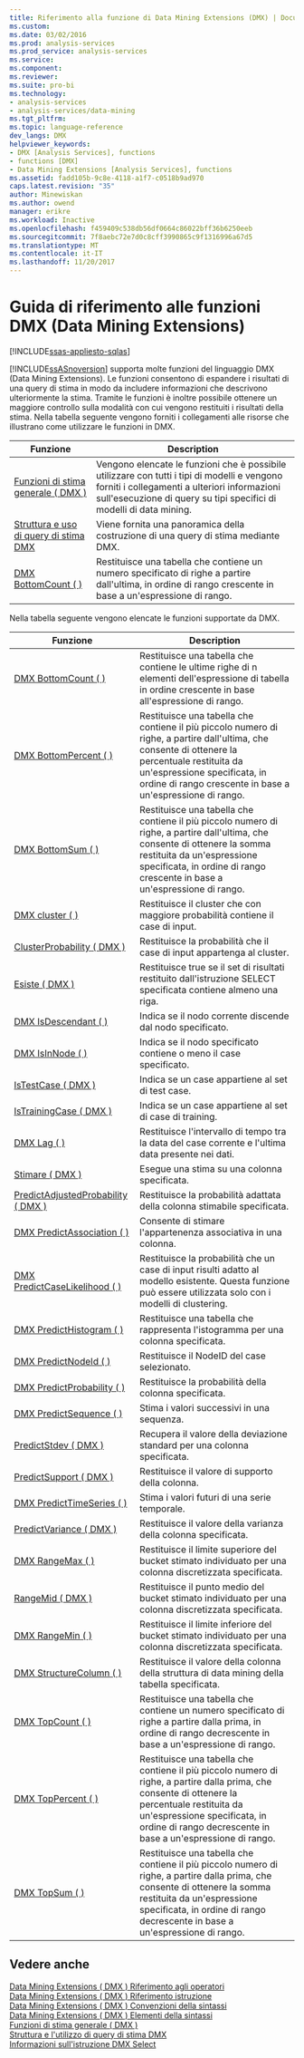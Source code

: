 ```yaml
---
title: Riferimento alla funzione di Data Mining Extensions (DMX) | Documenti Microsoft
ms.custom: 
ms.date: 03/02/2016
ms.prod: analysis-services
ms.prod_service: analysis-services
ms.service: 
ms.component: 
ms.reviewer: 
ms.suite: pro-bi
ms.technology:
- analysis-services
- analysis-services/data-mining
ms.tgt_pltfrm: 
ms.topic: language-reference
dev_langs: DMX
helpviewer_keywords:
- DMX [Analysis Services], functions
- functions [DMX]
- Data Mining Extensions [Analysis Services], functions
ms.assetid: fadd105b-9c8e-4118-a1f7-c0518b9ad970
caps.latest.revision: "35"
author: Minewiskan
ms.author: owend
manager: erikre
ms.workload: Inactive
ms.openlocfilehash: f459409c538db56df0664c86022bff36b6250eeb
ms.sourcegitcommit: 7f8aebc72e7d0c8cff3990865c9f1316996a67d5
ms.translationtype: MT
ms.contentlocale: it-IT
ms.lasthandoff: 11/20/2017
---
```

# <a name="data-mining-extensions-dmx-function-reference"></a>Guida di riferimento alle funzioni DMX (Data Mining Extensions)
[!INCLUDE[ssas-appliesto-sqlas](../includes/ssas-appliesto-sqlas.md)]

  [!INCLUDE[ssASnoversion](../includes/ssasnoversion-md.md)] supporta molte funzioni del linguaggio DMX (Data Mining Extensions). Le funzioni consentono di espandere i risultati di una query di stima in modo da includere informazioni che descrivono ulteriormente la stima. Tramite le funzioni è inoltre possibile ottenere un maggiore controllo sulla modalità con cui vengono restituiti i risultati della stima. Nella tabella seguente vengono forniti i collegamenti alle risorse che illustrano come utilizzare le funzioni in DMX.  
  
|Funzione|Description|  
|--------------|-----------------|  
|[Funzioni di stima generale &#40; DMX &#41;](../dmx/general-prediction-functions-dmx.md)|Vengono elencate le funzioni che è possibile utilizzare con tutti i tipi di modelli e vengono forniti i collegamenti a ulteriori informazioni sull'esecuzione di query su tipi specifici di modelli di data mining.|  
|[Struttura e uso di query di stima DMX](../dmx/structure-and-usage-of-dmx-prediction-queries.md)|Viene fornita una panoramica della costruzione di una query di stima mediante DMX.|  
|[DMX BottomCount &#40; &#41;](../dmx/bottomcount-dmx.md)|Restituisce una tabella che contiene un numero specificato di righe a partire dall'ultima, in ordine di rango crescente in base a un'espressione di rango.|  
  
 Nella tabella seguente vengono elencate le funzioni supportate da DMX.  
  
|Funzione|Description|  
|--------------|-----------------|  
|[DMX BottomCount &#40; &#41;](../dmx/bottomcount-dmx.md)|Restituisce una tabella che contiene le ultime righe di n elementi dell'espressione di tabella in ordine crescente in base all'espressione di rango.|  
|[DMX BottomPercent &#40; &#41;](../dmx/bottompercent-dmx.md)|Restituisce una tabella che contiene il più piccolo numero di righe, a partire dall'ultima, che consente di ottenere la percentuale restituita da un'espressione specificata, in ordine di rango crescente in base a un'espressione di rango.|  
|[DMX BottomSum &#40; &#41;](../dmx/bottomsum-dmx.md)|Restituisce una tabella che contiene il più piccolo numero di righe, a partire dall'ultima, che consente di ottenere la somma restituita da un'espressione specificata, in ordine di rango crescente in base a un'espressione di rango.|  
|[DMX cluster &#40; &#41;](../dmx/cluster-dmx.md)|Restituisce il cluster che con maggiore probabilità contiene il case di input.|  
|[ClusterProbability &#40; DMX &#41;](../dmx/clusterprobability-dmx.md)|Restituisce la probabilità che il case di input appartenga al cluster.|  
|[Esiste &#40; DMX &#41;](../dmx/exists-dmx.md)|Restituisce true se il set di risultati restituito dall'istruzione SELECT specificata contiene almeno una riga.|  
|[DMX IsDescendant &#40; &#41;](../dmx/isdescendant-dmx.md)|Indica se il nodo corrente discende dal nodo specificato.|  
|[DMX IsInNode &#40; &#41;](../dmx/isinnode-dmx.md)|Indica se il nodo specificato contiene o meno il case specificato.|  
|[IsTestCase &#40; DMX &#41;](../dmx/istestcase-dmx.md)|Indica se un case appartiene al set di test case.|  
|[IsTrainingCase &#40; DMX &#41;](../dmx/istrainingcase-dmx.md)|Indica se un case appartiene al set di case di training.|  
|[DMX Lag &#40; &#41;](../dmx/lag-dmx.md)|Restituisce l'intervallo di tempo tra la data del case corrente e l'ultima data presente nei dati.|  
|[Stimare &#40; DMX &#41;](../dmx/predict-dmx.md)|Esegue una stima su una colonna specificata.|  
|[PredictAdjustedProbability &#40; DMX &#41;](../dmx/predictadjustedprobability-dmx.md)|Restituisce la probabilità adattata della colonna stimabile specificata.|  
|[DMX PredictAssociation &#40; &#41;](../dmx/predictassociation-dmx.md)|Consente di stimare l'appartenenza associativa in una colonna.|  
|[DMX PredictCaseLikelihood &#40; &#41;](../dmx/predictcaselikelihood-dmx.md)|Restituisce la probabilità che un case di input risulti adatto al modello esistente. Questa funzione può essere utilizzata solo con i modelli di clustering.|  
|[DMX PredictHistogram &#40; &#41;](../dmx/predicthistogram-dmx.md)|Restituisce una tabella che rappresenta l'istogramma per una colonna specificata.|  
|[DMX PredictNodeId &#40; &#41;](../dmx/predictnodeid-dmx.md)|Restituisce il NodeID del case selezionato.|  
|[DMX PredictProbability &#40; &#41;](../dmx/predictprobability-dmx.md)|Restituisce la probabilità della colonna specificata.|  
|[DMX PredictSequence &#40; &#41;](../dmx/predictsequence-dmx.md)|Stima i valori successivi in una sequenza.|  
|[PredictStdev &#40; DMX &#41;](../dmx/predictstdev-dmx.md)|Recupera il valore della deviazione standard per una colonna specificata.|  
|[PredictSupport &#40; DMX &#41;](../dmx/predictsupport-dmx.md)|Restituisce il valore di supporto della colonna.|  
|[DMX PredictTimeSeries &#40; &#41;](../dmx/predicttimeseries-dmx.md)|Stima i valori futuri di una serie temporale.|  
|[PredictVariance &#40; DMX &#41;](../dmx/predictvariance-dmx.md)|Restituisce il valore della varianza della colonna specificata.|  
|[DMX RangeMax &#40; &#41;](../dmx/rangemax-dmx.md)|Restituisce il limite superiore del bucket stimato individuato per una colonna discretizzata specificata.|  
|[RangeMid &#40; DMX &#41;](../dmx/rangemid-dmx.md)|Restituisce il punto medio del bucket stimato individuato per una colonna discretizzata specificata.|  
|[DMX RangeMin &#40; &#41;](../dmx/rangemin-dmx.md)|Restituisce il limite inferiore del bucket stimato individuato per una colonna discretizzata specificata.|  
|[DMX StructureColumn &#40; &#41;](../dmx/structurecolumn-dmx.md)|Restituisce il valore della colonna della struttura di data mining della tabella specificata.|  
|[DMX TopCount &#40; &#41;](../dmx/topcount-dmx.md)|Restituisce una tabella che contiene un numero specificato di righe a partire dalla prima, in ordine di rango decrescente in base a un'espressione di rango.|  
|[DMX TopPercent &#40; &#41;](../dmx/toppercent-dmx.md)|Restituisce una tabella che contiene il più piccolo numero di righe, a partire dalla prima, che consente di ottenere la percentuale restituita da un'espressione specificata, in ordine di rango decrescente in base a un'espressione di rango.|  
|[DMX TopSum &#40; &#41;](../dmx/topsum-dmx.md)|Restituisce una tabella che contiene il più piccolo numero di righe, a partire dalla prima, che consente di ottenere la somma restituita da un'espressione specificata, in ordine di rango decrescente in base a un'espressione di rango.|  
  
## <a name="see-also"></a>Vedere anche  
 [Data Mining Extensions &#40; DMX &#41; Riferimento agli operatori](../dmx/data-mining-extensions-dmx-operator-reference.md)   
 [Data Mining Extensions &#40; DMX &#41; Riferimento istruzione](../dmx/data-mining-extensions-dmx-statements.md)   
 [Data Mining Extensions &#40; DMX &#41; Convenzioni della sintassi](../dmx/data-mining-extensions-dmx-syntax-conventions.md)   
 [Data Mining Extensions &#40; DMX &#41; Elementi della sintassi](../dmx/data-mining-extensions-dmx-syntax-elements.md)   
 [Funzioni di stima generale &#40; DMX &#41;](../dmx/general-prediction-functions-dmx.md)   
 [Struttura e l'utilizzo di query di stima DMX](../dmx/structure-and-usage-of-dmx-prediction-queries.md)   
 [Informazioni sull'istruzione DMX Select](../dmx/understanding-the-dmx-select-statement.md)  
  
  
